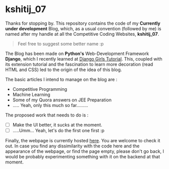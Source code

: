 # kshitij_07 

Thanks for stopping by. This repository contains the code of my **Currently under development** Blog, which, as a usual convention (followed by me) is named after my handle at all the Competitive Coding Websites, **kshitij_07**.

> Feel free to suggest some better name :p

The Blog has been made on **Python's** Web-Development Framework **Django**, which I recently learned at [Django Girls Tutorial](https://tutorial.djangogirls.org/en/). This, coupled with its extension tutorial and the fascination to learn more decoration (read HTML and CSS) led to the origin of the idea of this blog.

The basic articles I intend to manage on the blog are :
- Competitive Programming
- Machine Learning
- Some of my Quora answers on JEE Preparation
- ..... Yeah, only this much so far.........

The proposed work that needs to do is :
- [ ]  Make the UI better, it sucks at the moment.
- [ ]  .....Umm... Yeah, let's do the first one first :p

Finally, the webpage is currently hosted [here](https://07kshitij.pythonanywhere.com/). You are welcome to check it out. In case you find any dissimilarity with the code here and the appearance of the webpage, or find the page empty, please don't go back, I would be probably experimenting something with it on the backend at that moment.
